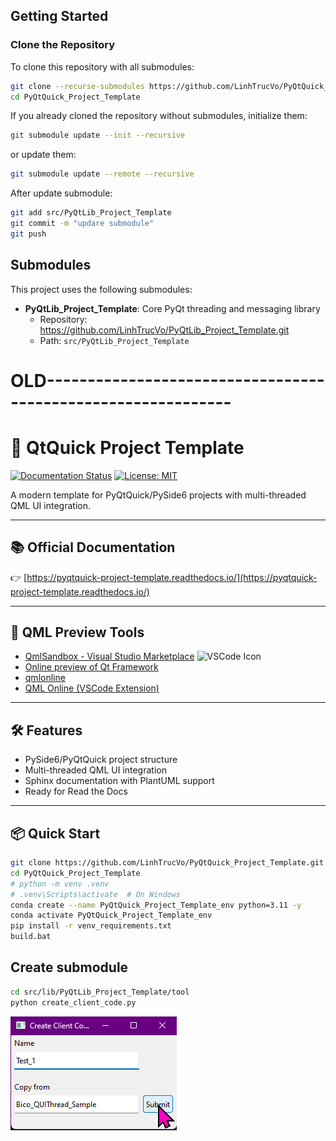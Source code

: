 ## Getting Started

### Clone the Repository

To clone this repository with all submodules:

```bash
git clone --recurse-submodules https://github.com/LinhTrucVo/PyQtQuick_Project_Template.git
cd PyQtQuick_Project_Template
```

If you already cloned the repository without submodules, initialize them:

```bash
git submodule update --init --recursive
```

or update them:

```bash
git submodule update --remote --recursive
```

After update submodule:

```bash
git add src/PyQtLib_Project_Template
git commit -m "updare submodule"
git push
```

## Submodules

This project uses the following submodules:

- **PyQtLib_Project_Template**: Core PyQt threading and messaging library
  - Repository: https://github.com/LinhTrucVo/PyQtLib_Project_Template.git
  - Path: `src/PyQtLib_Project_Template`

# OLD-------------------------------------------------------------

# 🚀 QtQuick Project Template

[![Documentation Status](https://readthedocs.org/projects/pyqtquick-project-template/badge/?version=latest)](https://pyqtquick-project-template.readthedocs.io/en/latest/?badge=latest)
[![License: MIT](https://img.shields.io/badge/License-MIT-yellow.svg)](LICENSE)

A modern template for PyQtQuick/PySide6 projects with multi-threaded QML UI integration.

---

## 📚 Official Documentation

👉 [https://pyqtquick-project-template.readthedocs.io/](https://pyqtquick-project-template.readthedocs.io/)

---

## 🎨 QML Preview Tools

- [QmlSandbox - Visual Studio Marketplace](https://marketplace.visualstudio.com/items?itemName=SavenkovIgor.QmlSandboxExtension)
  <img src="https://img.icons8.com/color/48/000000/visual-studio-code-2019.png" width="24" alt="VSCode Icon"/>
- [Online preview of Qt Framework](https://try.qt.io/)
- [qmlonline](https://patrickelectric.work/qmlonline/)
- [QML Online (VSCode Extension)](https://marketplace.visualstudio.com/items?itemName=SavenkovIgor.QmlSandboxExtension)

---

## 🛠️ Features

- PySide6/PyQtQuick project structure
- Multi-threaded QML UI integration
- Sphinx documentation with PlantUML support
- Ready for Read the Docs

---

## 📦 Quick Start

```sh
git clone https://github.com/LinhTrucVo/PyQtQuick_Project_Template.git
cd PyQtQuick_Project_Template
# python -m venv .venv
# .venv\Scripts\activate  # On Windows
conda create --name PyQtQuick_Project_Template_env python=3.11 -y
conda activate PyQtQuick_Project_Template_env
pip install -r venv_requirements.txt
build.bat

```

## Create submodule

```sh
cd src/lib/PyQtLib_Project_Template/tool
python create_client_code.py
```

![create_client_code.py](./docs/img/image.png)
